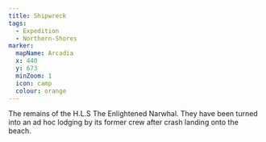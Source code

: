 ```yaml
---
title: Shipwreck
tags:
  - Expedition
  - Northern-Shores
marker:
  mapName: Arcadia
  x: 440
  y: 673
  minZoom: 1
  icon: camp
  colour: orange
---
```


The remains of the H.L.S The Enlightened Narwhal. They have been turned into an ad hoc lodging by its former crew after crash landing onto the beach.
